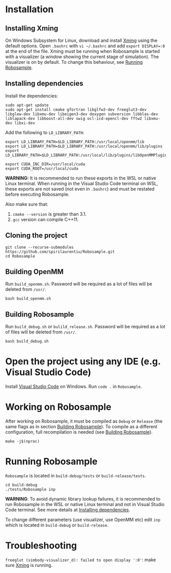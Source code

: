 # Installation

## Installing Xming
On Windows Subsystem for Linux, download and install [Xming](https://sourceforge.net/projects/xming/) using the default options. Open `.bashrc` with `vi ~/.bashrc` and add `export DISPLAY=:0` at the end of the file. Xming must be running when Robosample is started with a visualizer (a window showing the current stage of simulation). The visualizer is on by default. To change this behaviour, see [Running Robosample](#running-robosample).

## Installing dependencies
Install the dependencies:
```
sudo apt-get update
sudo apt-get install cmake gfortran libglfw3-dev freeglut3-dev libglew-dev libxmu-dev libeigen3-dev doxygen subversion libblas-dev liblapack-dev libboost-all-dev swig ocl-icd-opencl-dev fftw2 libxmu-dev libxi-dev
```

Add the following to `LD_LIBRARY_PATH`:
```
export LD_LIBRARY_PATH=$LD_LIBRARY_PATH:/usr/local/openmm/lib
export LD_LIBRARY_PATH=$LD_LIBRARY_PATH:/usr/local/openmm/lib/plugins
export LD_LIBRARY_PATH=$LD_LIBRARY_PATH:/usr/local/lib/plugins/libOpenMMPlugin.so

export CUDA_INC_DIR=/usr/local/cuda
export CUDA_ROOT=/usr/local/cuda
```
**WARNING:** It is recommended to run these exports in the WSL or native Linux terminal. When running in the Visual Studio Code terminal on WSL, these exports are not saved (not even in `.bashrc`) and must be restated before executing Robosample.

Also make sure that:
1. `cmake --version` is greater than 3.1.
1. `gcc` version can compile C++11.

##  Cloning the project
```
git clone --recurse-submodules https://github.com/spirilaurentiu/Robosample.git
cd Robosample
```

## Building OpenMM
Run `build_openmm.sh`. Password will be required as a lot of files will be deleted from `/usr/`.
```
bash build_openmm.sh
```

## Building Robosample
Run `build_debug.sh` or `bulild_release.sh`. Password will be required as a lot of files will be deleted from `/usr/`.
```
bash build_debug.sh
```

# Open the project using any IDE (e.g. Visual Studio Code)
Install [Visual Studio Code](https://code.visualstudio.com/) on Windows. Run `code .` in `Robosample`.

# Working on Robosample
After working on Robosample, it must be compiled as `Debug` or `Release` (the same flags as in section [Building Robosample](#building-robosample)). To compile as a different configuration, full recompilation is needed (see [Building Robosample](#building-robosample)).
```
make -j$(nproc)
```

# Running Robosample
`Robosample` is located in `build-debug/tests` or `build-release/tests`.
```
cd build-debug
./tests/Robosample inp
```
**WARNING**: To avoid dynamic library lookup failures, it is recommended to run Robosample in the WSL or native Linux terminal and not in Visual Studio Code terminal. See more details at [Installing dependencies](#installing-dependencies).  
  
To change different parameters (use visualizer, use OpenMM etc) edit `inp` which is located in `build-debug` or `build-release`.

# Troubleshooting
`freeglut (simbody-visualizer_d): failed to open display ':0'`: make sure [Xming](#installing-xming) is running.

